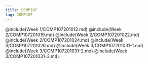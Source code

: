 ```yaml
---
title: COMP107
tag: COMP107
---
```

@include(Week 1/COMP107201012.md)
@include(Week 2/COMP107201019.md)
@include(Week 2/COMP107201022.md)
@include(Week 2/COMP107201024.md)
@include(Week 3/COMP107201026.md)
@include(Week 3/COMP107201031-1.md)
@include(Week 3/COMP107201031-2.md)
@include(Week 3/COMP107201031-3.md)